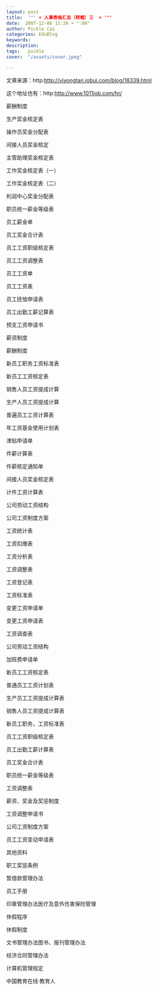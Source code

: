 ```yaml
---
layout: post  
title:  '"' + 人事表格汇总（转载）三  + '"'
date:  2007-12-06 11:26 + ":00" 
author: Pickle Cai  
categories: EduBlog  
keywords: 
description:   
tags:	pickle   
cover:  "/assets/cover.jpeg"  

---  
```

    
文章来源：http:http://yiyongtan.jobui.com/blog/18339.html 



这个地址也有：http:http://www.1011job.com/hr/





薪酬制度



生产奖金核定表



操作员奖金分配表



间接人员奖金核定



主管助理奖金核定表



工作奖金核定表（一）



工作奖金核定表（二）



利润中心奖金分配表



职员统一薪金等级表



员工薪金单



员工奖金合计表



员工工资职级核定表



员工工资调整表



员工工资单



员工工资表



员工抚恤申请表



员工出勤工薪记算表



预支工资申请书



薪资制度



薪酬制度



新员工职务工资标准表



新员工工资核定表



销售人员工资提成计算



生产人员工资提成计算



普遍员工工资计算表



年工资基金使用计划表



津贴申请单



件薪计算表



件薪核定通知单



间接人员奖金核定表



计件工资计算表



公司劳动工资结构



公司工资制度方案



工资统计表



工资扣缴表



工资分析表



工资调整表



工资登记表



工资标准表



变更工资申请单



变更工资申请表



工资调查表



公司劳动工资结构



加班费申请单



新员工工资核定表



普通员工工资计划表



生产员工工资提成计算表



销售人员工资提成计算表



新员工职务，工资标准表



员工工资职级核定表



员工出勤工薪计算表



员工奖金合计表



职员统一薪金等级表



工资调整表



薪资、奖金及奖惩制度



工资调整申请书



公司工资制度方案



员工工资变动申请表









其他资料



职工奖惩条例



暂借款管理办法



员工手册



印章管理办法医疗及意外伤害保险管理



休假程序



休假制度



文书管理办法图书、报刊管理办法



经济合同管理办法



计算机管理规定 



		    
 中国教育在线·教育人

